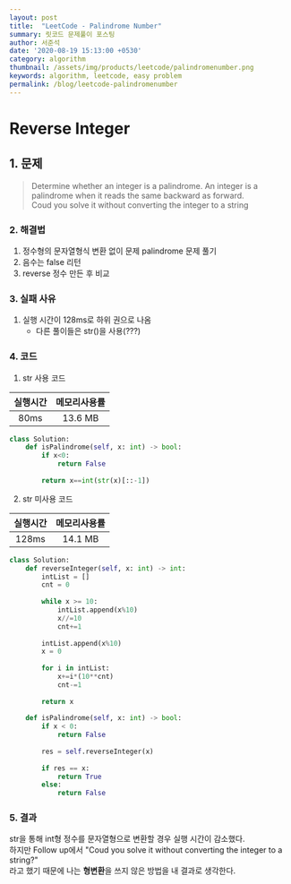 ```yaml
---
layout: post
title:  "LeetCode - Palindrome Number"
summary: 릿코드 문제풀이 포스팅
author: 서준석
date: '2020-08-19 15:13:00 +0530'
category: algorithm
thumbnail: /assets/img/products/leetcode/palindromenumber.png
keywords: algorithm, leetcode, easy problem
permalink: /blog/leetcode-palindromenumber
---
```

# Reverse Integer

## 1. 문제
>Determine whether an integer is a palindrome. An integer is a palindrome when it reads the same backward as forward.<br/>
Coud you solve it without converting the integer to a string<br/>



### 2. 해결법
1. 정수형의 문자열형식 변환 없이 문제 palindrome 문제 풀기
2. 음수는 false 리턴
3. reverse 정수 만든 후 비교

### 3. 실패 사유
1. 실행 시간이 128ms로 하위 권으로 나옴
   * 다른 풀이들은 str()을 사용(???)

### 4. 코드
1. str 사용 코드

|실행시간|메모리사용률|
|:---|:---|
|<center>80ms</center>|<center>13.6 MB</center>|

```python
class Solution:    
    def isPalindrome(self, x: int) -> bool:
        if x<0:
            return False
        
        return x==int(str(x)[::-1])
```

2. str 미사용 코드

|실행시간|메모리사용률|
|:---|:---|
|<center>128ms</center>|<center>14.1 MB</center>|

```python
class Solution:
    def reverseInteger(self, x: int) -> int:
        intList = []
        cnt = 0
            
        while x >= 10:
            intList.append(x%10)
            x//=10
            cnt+=1
            
        intList.append(x%10)
        x = 0
        
        for i in intList:
            x+=i*(10**cnt)
            cnt-=1
        
        return x
    
    def isPalindrome(self, x: int) -> bool:
        if x < 0:
            return False
        
        res = self.reverseInteger(x)
         
        if res == x:
            return True
        else:
            return False
```

### 5. 결과
str을 통해 int형 정수를 문자열형으로 변환할 경우 실행 시간이 감소했다.<br/>
하지만 Follow up에서 "Coud you solve it without converting the integer to a string?"<br/>
라고 했기 때문에 나는 **형변환**을 쓰지 않은 방법을 내 결과로 생각한다.<br/>
